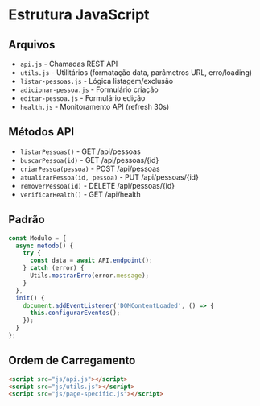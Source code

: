 # Estrutura JavaScript

## Arquivos
- `api.js` - Chamadas REST API
- `utils.js` - Utilitários (formatação data, parâmetros URL, erro/loading)
- `listar-pessoas.js` - Lógica listagem/exclusão
- `adicionar-pessoa.js` - Formulário criação
- `editar-pessoa.js` - Formulário edição
- `health.js` - Monitoramento API (refresh 30s)

## Métodos API
- `listarPessoas()` - GET /api/pessoas
- `buscarPessoa(id)` - GET /api/pessoas/{id}
- `criarPessoa(pessoa)` - POST /api/pessoas
- `atualizarPessoa(id, pessoa)` - PUT /api/pessoas/{id}
- `removerPessoa(id)` - DELETE /api/pessoas/{id}
- `verificarHealth()` - GET /api/health

## Padrão
```javascript
const Modulo = {
  async metodo() {
    try {
      const data = await API.endpoint();
    } catch (error) {
      Utils.mostrarErro(error.message);
    }
  },
  init() {
    document.addEventListener('DOMContentLoaded', () => {
      this.configurarEventos();
    });
  }
};
```

## Ordem de Carregamento
```html
<script src="js/api.js"></script>
<script src="js/utils.js"></script>
<script src="js/page-specific.js"></script>
```
